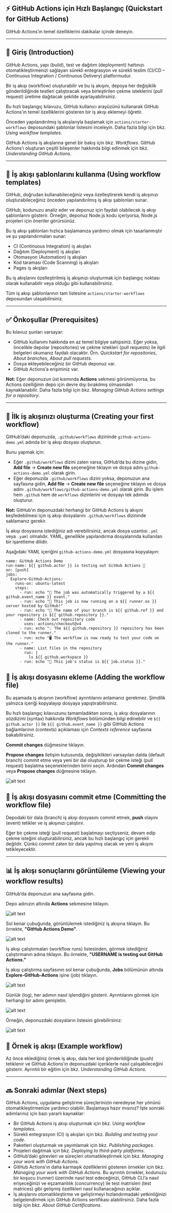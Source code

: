 ## ⚡ GitHub Actions için Hızlı Başlangıç (Quickstart for GitHub Actions)

GitHub Actions’ın temel özelliklerini dakikalar içinde deneyin.

---

## 📖 Giriş (Introduction)

GitHub Actions, yapı (build), test ve dağıtım (deployment) hattınızı otomatikleştirmenizi sağlayan sürekli entegrasyon ve sürekli teslim (CI/CD – Continuous Integration / Continuous Delivery) platformudur.

Bir iş akışı (workflow) oluşturabilir ve bu iş akışını, depoya her değişiklik gönderildiğinde testleri çalıştıracak veya birleştirilen çekme isteklerini (pull request) üretime dağıtacak şekilde ayarlayabilirsiniz.

Bu hızlı başlangıç kılavuzu, GitHub kullanıcı arayüzünü kullanarak GitHub Actions’ın temel özelliklerini gösteren bir iş akışı eklemeyi öğretir.

Önceden yapılandırılmış iş akışlarıyla başlamak için `actions/starter-workflows` deposundaki şablonlar listesini inceleyin. Daha fazla bilgi için bkz. *Using workflow templates*.

GitHub Actions iş akışlarına genel bir bakış için bkz. *Workflows*. GitHub Actions’ı oluşturan çeşitli bileşenler hakkında bilgi edinmek için bkz. *Understanding GitHub Actions*.

---

## 📝 İş akışı şablonlarını kullanma (Using workflow templates)

GitHub, doğrudan kullanabileceğiniz veya özelleştirerek kendi iş akışınızı oluşturabileceğiniz önceden yapılandırılmış iş akışı şablonları sunar.

GitHub, kodunuzu analiz eder ve deponuz için faydalı olabilecek iş akışı şablonlarını gösterir. Örneğin, deponuz Node.js kodu içeriyorsa, Node.js projeleri için öneriler görürsünüz.

Bu iş akışı şablonları hızlıca başlamanıza yardımcı olmak için tasarlanmıştır ve şu yapılandırmaları sunar:

* CI (Continuous Integration) iş akışları
* Dağıtım (Deployment) iş akışları
* Otomasyon (Automation) iş akışları
* Kod taraması (Code Scanning) iş akışları
* Pages iş akışları

Bu iş akışlarını özelleştirilmiş iş akışınızı oluşturmak için başlangıç noktası olarak kullanabilir veya olduğu gibi kullanabilirsiniz.

Tüm iş akışı şablonlarının tam listesine `actions/starter-workflows` deposundan ulaşabilirsiniz.

---

## ✅ Önkoşullar (Prerequisites)

Bu kılavuz şunları varsayar:

* GitHub kullanımı hakkında en az temel bilgiye sahipsiniz. Eğer yoksa, öncelikle depolar (repositories) ve çekme istekleri (pull requests) ile ilgili belgeleri okumanız faydalı olacaktır. Örn. *Quickstart for repositories*, *About branches*, *About pull requests*.
* Dosya ekleyebileceğiniz bir GitHub deponuz var.
* GitHub Actions’a erişiminiz var.

**Not:** Eğer deponuzun üst kısmında **Actions** sekmesi görünmüyorsa, bu Actions özelliğinin depo için devre dışı bırakılmış olmasından kaynaklanabilir. Daha fazla bilgi için bkz. *Managing GitHub Actions settings for a repository*.

---

## 🚀 İlk iş akışınızı oluşturma (Creating your first workflow)

GitHub’daki deponuzda, `.github/workflows` dizininde `github-actions-demo.yml` adında bir iş akışı dosyası oluşturun.

Bunu yapmak için:

* Eğer `.github/workflows` dizini zaten varsa, GitHub’da bu dizine gidin, **Add file** → **Create new file** seçeneğine tıklayın ve dosya adını `github-actions-demo.yml` olarak girin.
* Eğer deponuzda `.github/workflows` dizini yoksa, deponuzun ana sayfasına gidin, **Add file** → **Create new file** seçeneğine tıklayın ve dosya adını `.github/workflows/github-actions-demo.yml` olarak girin. Bu işlem hem `.github` hem de `workflows` dizinlerini ve dosyayı tek adımda oluşturur.

**Not:** GitHub’ın deponuzdaki herhangi bir GitHub Actions iş akışını keşfedebilmesi için iş akışı dosyalarını `.github/workflows` dizininde saklamanız gerekir.

İş akışı dosyasına istediğiniz adı verebilirsiniz, ancak dosya uzantısı `.yml` veya `.yaml` olmalıdır. YAML, genellikle yapılandırma dosyalarında kullanılan bir işaretleme dilidir.

Aşağıdaki YAML içeriğini `github-actions-demo.yml` dosyasına kopyalayın:

``` 
name: GitHub Actions Demo
run-name: ${{ github.actor }} is testing out GitHub Actions 🚀
on: [push]
jobs:
  Explore-GitHub-Actions:
    runs-on: ubuntu-latest
    steps:
      - run: echo "🎉 The job was automatically triggered by a ${{ github.event_name }} event."
      - run: echo "🐧 This job is now running on a ${{ runner.os }} server hosted by GitHub!"
      - run: echo "🔎 The name of your branch is ${{ github.ref }} and your repository is ${{ github.repository }}."
      - name: Check out repository code
        uses: actions/checkout@v4
      - run: echo "💡 The ${{ github.repository }} repository has been cloned to the runner."
      - run: echo "🖥️ The workflow is now ready to test your code on the runner."
      - name: List files in the repository
        run: |
          ls ${{ github.workspace }}
      - run: echo "🍏 This job's status is ${{ job.status }}."

``` 

## 📂 İş akışı dosyasını ekleme (Adding the workflow file)

Bu aşamada iş akışının (workflow) ayrıntılarını anlamanız gerekmez. Şimdilik yalnızca içeriği kopyalayıp dosyaya yapıştırabilirsiniz.

Bu hızlı başlangıç kılavuzunu tamamladıktan sonra, iş akışı dosyalarının sözdizimi (syntax) hakkında *Workflows* bölümünden bilgi edinebilir ve `${{ github.actor }}` ile `${{ github.event_name }}` gibi GitHub Actions bağlamlarının (contexts) açıklaması için *Contexts reference* sayfasına bakabilirsiniz.

**Commit changes** düğmesine tıklayın.

**Propose changes** iletişim kutusunda, değişiklikleri varsayılan dalda (default branch) commit etme veya yeni bir dal oluşturup bir çekme isteği (pull request) başlatma seçeneklerinden birini seçin. Ardından **Commit changes** veya **Propose changes** düğmesine tıklayın.

![alt text](image.png)

## 🔄 İş akışı dosyasını commit etme (Committing the workflow file)

Depodaki bir dala (branch) iş akışı dosyasını commit etmek, **push** olayını (event) tetikler ve iş akışınızı çalıştırır.

Eğer bir çekme isteği (pull request) başlatmayı seçtiyseniz, devam edip çekme isteğini oluşturabilirsiniz, ancak bu hızlı başlangıç için gerekli değildir. Çünkü commit zaten bir dala yapılmış olacak ve yeni iş akışını tetikleyecektir.

---

## 📊 İş akışı sonuçlarını görüntüleme (Viewing your workflow results)

GitHub’da deponuzun ana sayfasına gidin.

Depo adınızın altında **Actions** sekmesine tıklayın.

![alt text](image-1.png)

Sol kenar çubuğunda, görüntülemek istediğiniz iş akışına tıklayın. Bu örnekte, **"GitHub Actions Demo"**.

![alt text](image-2.png)

İş akışı çalıştırmaları (workflow runs) listesinden, görmek istediğiniz çalıştırmanın adına tıklayın. Bu örnekte, **"USERNAME is testing out GitHub Actions."**

İş akışı çalıştırma sayfasının sol kenar çubuğunda, **Jobs** bölümünün altında **Explore-GitHub-Actions** işine (job) tıklayın.

![alt text](image-3.png)

Günlük (log), her adımın nasıl işlendiğini gösterir. Ayrıntılarını görmek için herhangi bir adımı genişletin.

![alt text](image-4.png)

Örneğin, deponuzdaki dosyaların listesini görebilirsiniz:

![alt text](image-5.png)

## 📌 Örnek iş akışı (Example workflow)

Az önce eklediğiniz örnek iş akışı, dala her kod gönderildiğinde (push) tetiklenir ve GitHub Actions’ın deponuzdaki içeriklerle nasıl çalışabileceğini gösterir. Ayrıntılı bir eğitim için bkz. *Understanding GitHub Actions*.

---

## 🔜 Sonraki adımlar (Next steps)

GitHub Actions, uygulama geliştirme süreçlerinizin neredeyse her yönünü otomatikleştirmenize yardımcı olabilir. Başlamaya hazır mısınız? İşte sonraki adımlarınız için bazı yararlı kaynaklar:

* Bir GitHub Actions iş akışı oluşturmak için bkz. *Using workflow templates*.
* Sürekli entegrasyon (CI) iş akışları için bkz. *Building and testing your code*.
* Paketleri oluşturmak ve yayımlamak için bkz. *Publishing packages*.
* Projeleri dağıtmak için bkz. *Deploying to third-party platforms*.
* GitHub’daki görevleri ve süreçleri otomatikleştirmek için bkz. *Managing your work with GitHub Actions*.
* GitHub Actions’ın daha karmaşık özelliklerini gösteren örnekler için bkz. *Managing your work with GitHub Actions*. Bu ayrıntılı örnekler, kodunuzu bir koşucu (runner) üzerinde nasıl test edeceğinizi, GitHub CLI’a nasıl erişeceğinizi ve eşzamanlılık (concurrency) ile test matrisleri (test matrices) gibi gelişmiş özellikleri nasıl kullanacağınızı açıklar.
* İş akışlarını otomatikleştirme ve geliştirmeyi hızlandırmadaki yetkinliğinizi belgelendirmek için GitHub Actions sertifikası alabilirsiniz. Daha fazla bilgi için bkz. *About GitHub Certifications*.
